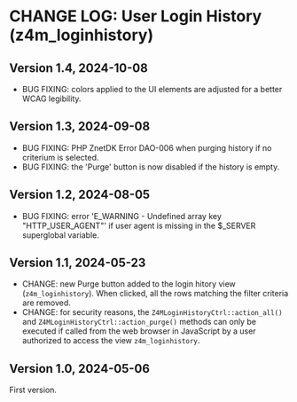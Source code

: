 # CHANGE LOG: User Login History (z4m_loginhistory)

## Version 1.4, 2024-10-08
- BUG FIXING: colors applied to the UI elements are adjusted for a better WCAG legibility.

## Version 1.3, 2024-09-08
- BUG FIXING: PHP ZnetDK Error DAO-006 when purging history if no criterium is selected.
- BUG FIXING: the 'Purge' button is now disabled if the history is empty.

## Version 1.2, 2024-08-05
- BUG FIXING: error 'E_WARNING - Undefined array key "HTTP_USER_AGENT"' if user
  agent is missing in the $_SERVER superglobal variable.

## Version 1.1, 2024-05-23
- CHANGE: new Purge button added to the login hitory view (`z4m_loginhistory`).
  When clicked, all the rows matching the filter criteria are removed.
- CHANGE: for security reasons, the `Z4MLoginHistoryCtrl::action_all()` and
 `Z4MLoginHistoryCtrl::action_purge()` methods can only be executed if called
  from the web browser in JavaScript by a user authorized to access the view
 `z4m_loginhistory`.

## Version 1.0, 2024-05-06
First version.